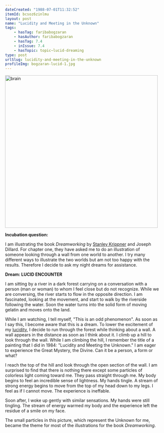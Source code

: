 ```yaml
---
dateCreated: "1988-07-01T11:32:52"
itemId: bcsoz6zinlmu
layout: post
name: "Lucidity and Meeting in the Unknown"
tags:
    - hasTag: faribabogzaran
    - hasAuthor: faribabogzaran
    - hasTag: 7.4
    - inIssue: 7.4
    - hasTopic: topic~lucid-dreaming
type: post
urlSlug: lucidity-and-meeting-in-the-unknown
profileImg: bogzaran-lucid-1.jpg
---
```


<img src="../images/bogzaran-lucid-1.jpg" alt="brain" width="500" height="auto"/>

**Incubation question:**

I am illustrating the book _Dreamworking_ by [Stanley Krippner](../@stanleykrippner) and Joseph Dillard. For chapter one, they have asked me to do an illustration of someone looking through a wall from one world to another. I try many different ways to illustrate the two worlds but am not too happy with the results. Therefore I decide to ask my night dreams for assistance.

**Dream: LUCID ENCOUNTER**

I am sitting by a river in a dark forest carrying on a conversation with a person (man or woman) to whom I feel close but do not recognize. While we are conversing, the river starts to flow in the opposite direction. I am fascinated, looking at the movement, and start to walk by the riverside following the water. Soon the water turns into the solid form of moving gelatin and moves onto the land.

While I am watching, I tell myself, "This is an odd phenomenon". As soon as I say this, I become aware that this is a dream. To lower the excitement of my [lucidity](../topic~lucid-dreaming), I decide to run through the forest while thinking about a wall. A wall appears in the distance as soon as I think about it. I climb up a hill to look through the wall. While I am climbing the hill, I remember the title of a painting that I did in 1984: "Lucidity and Meeting the Unknown." I am eager to experience the Great Mystery, the Divine. Can it be a person, a form or what?

I reach the top of the hill and look through the open section of the wall. I am surprised to find that there is nothing there except some particles of colorless light coming toward me. They pass straight through me. My body begins to feel an incredible sense of lightness. My hands tingle. A stream of strong energy begins to move from the top of my head down to my legs. I feel as if I cannot move. The experience is ineffable.

Soon after, I woke up gently with similar sensations. My hands were still tingling. The stream of energy warmed my body and the experience left the residue of a smile on my face.

The small particles in this picture, which represent the Unknown for me, became the theme for most of the illustrations for the book _Dreamworking_.
